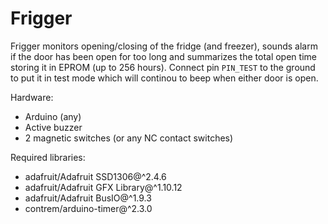 # Frigger

Frigger monitors opening/closing of the fridge (and freezer),
sounds alarm if the door has been open for too long and summarizes
the total open time storing it in EPROM (up to 256 hours).
Connect pin `PIN_TEST` to the ground to put it in test mode
which will continou to beep when either door is open.

Hardware:
- Arduino (any)
- Active buzzer
- 2 magnetic switches (or any NC contact switches)

Required libraries:
- adafruit/Adafruit SSD1306@^2.4.6
- adafruit/Adafruit GFX Library@^1.10.12
- adafruit/Adafruit BusIO@^1.9.3
- contrem/arduino-timer@^2.3.0
